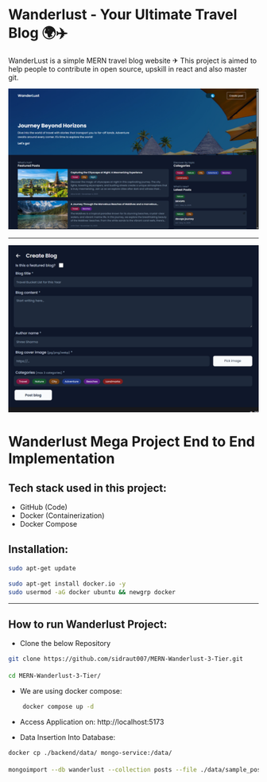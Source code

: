 # Wanderlust - Your Ultimate Travel Blog 🌍✈️

WanderLust is a simple MERN travel blog website ✈ This project is aimed to help people to contribute in open source, upskill in react and also master git.

![Login Page](images/home.png)

---

![Blog Form](images/blog.png)

# Wanderlust Mega Project End to End Implementation

## Tech stack used in this project:
- GitHub (Code)
- Docker (Containerization)
- Docker Compose

## Installation:

```bash
sudo apt-get update
```
```bash
sudo apt-get install docker.io -y
sudo usermod -aG docker ubuntu && newgrp docker
```

---

## How to run Wanderlust Project:

- Clone the below Repository
```bash
git clone https://github.com/sidraut007/MERN-Wanderlust-3-Tier.git

cd MERN-Wanderlust-3-Tier/
```

- We are using docker compose:
```bash 
    docker compose up -d 
```
- Access Application on: http://localhost:5173

- Data Insertion Into Database:
```bash
docker cp ./backend/data/ mongo-service:/data/

mongoimport --db wanderlust --collection posts --file ./data/sample_posts.json --jsonArray

```